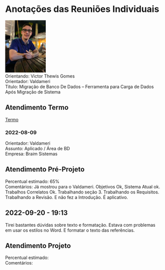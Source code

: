 # Anotações das Reuniões Individuais  

![foto](foto.png "foto")  
Orientando: Victor Thewis Gomes  
Orientador: Valdameri  
Título: Migração de Banco De Dados – Ferramenta para Carga de Dados Após Migração de Sistema

## Atendimento Termo  

[Termo](Termo.pdf "Termo")  

### 2022-08-09

Orientador: Valdameri  
Assunto: Aplicado / Área de BD  
Empresa: Braim Sistemas  

## Atendimento Pré-Projeto  

Percentual estimado: 65%  
Comentários: Já mostrou para o Valdameri. Objetivos Ok, Sistema Atual ok. Trabalhos Correlatos Ok. Trabalhando seção 3. Trabalhando os Requisitos. Trabalhando a Revisão. E não fez a Introdução.
É aplicativo.  

## 2022-09-20 - 19:13

Tirei bastantes dúvidas sobre texto e formatação. Estava com problemas em usar os estilos no Word. E formatar o texto das referências.  

## Atendimento Projeto  

Percentual estimado:  
Comentários:  

